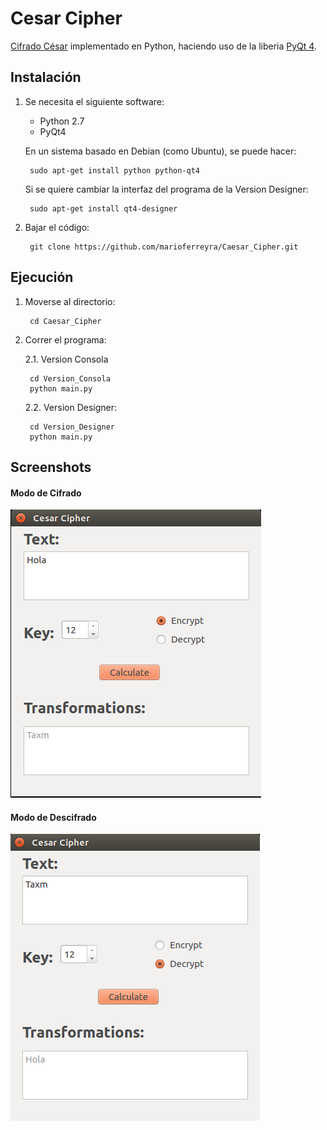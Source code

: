 Cesar Cipher
============
[Cifrado César] implementado en Python, haciendo uso de la liberia [PyQt 4].

Instalación
-----------
1. Se necesita el siguiente software:
    - Python 2.7
    - PyQt4

    En un sistema basado en Debian (como Ubuntu), se puede hacer:

        sudo apt-get install python python-qt4

    Si se quiere cambiar la interfaz del programa de la Version Designer:

        sudo apt-get install qt4-designer

2. Bajar el código:

        git clone https://github.com/marioferreyra/Caesar_Cipher.git


Ejecución
---------
1. Moverse al directorio:

        cd Caesar_Cipher

2. Correr el programa:

    2.1. Version Consola

        cd Version_Consola
        python main.py

    2.2. Version Designer:

        cd Version_Designer
        python main.py

Screenshots
-----------
#### Modo de Cifrado
![Modo de Cifrado][1]

#### Modo de Descifrado
![Modo de Descifrado][2]


<!-- Links -->
[Cifrado César]: https://es.wikipedia.org/wiki/Cifrado_C%C3%A9sar
[PyQt 4]: https://www.riverbankcomputing.com/software/pyqt/download

<!-- Imagenes -->
[1]: img/img01.png
[2]: img/img02.png
